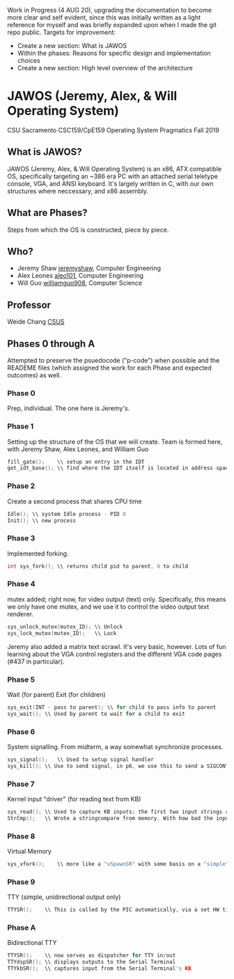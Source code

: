 Work in Progress (4 AUG 20), upgrading the documentation to become more clear and self evident, since this was initially written as a light reference for myself and was briefly expanded upon when I made the git repo public.
Targets for improvement:
* Create a new section: What is JAWOS
* Within the phases: Reasons for specific design and implementation choices
* Create a new section: High level overview of the architecture

# JAWOS (Jeremy, Alex, & Will Operating System)
CSU Sacramento CSC159/CpE159 Operating System Pragmatics
Fall 2019

## What is JAWOS?
JAWOS (Jeremy, Alex, & Will Operating System) is an x86, ATX compatible OS, specifically targeting an ~386 era PC with an attached serial teletype console, VGA, and ANSI keyboard. It's largely written in C, with our own structures where neccessary, and x86 assembly.

## What are Phases?
Steps from which the OS is constructed, piece by piece.

## Who?
* Jeremy Shaw [jeremyshaw](https://github.com/jeremyshaw), Computer Engineering
* Alex Leones [aleo101](https://github.com/aleo101), Computer Engineering
* Will Guo  [williamguo908](https://github.com/williamguo908), Computer Science

## Professor
Weide Chang [CSUS](http://athena.ecs.csus.edu/~changw/)

## Phases 0 through A
Attempted to preserve the psuedocode ("p-code") when possible and the READEME files (which assigned the work for each Phase and expected outcomes) as well.

### Phase 0
Prep, individual. The one here is Jeremy's.

### Phase 1
Setting up the structure of the OS that we will create.
Team is formed here, with Jeremy Shaw, Alex Leones, and William Guo
```C
fill_gate();	\\ setup an entry in the IDT
get_idt_base();	\\ find where the IDT itself is located in address space (AFAIK)
```

### Phase 2
Create a second process that shares CPU time
```C
Idle();	\\ system Idle process - PID 0
Init();	\\ new process
```

### Phase 3
Implemented forking.
```C
int sys_fork();	\\ returns child pid to parent, 0 to child
```

### Phase 4
mutex added; right now, for video output (text) only. Specifically, this means we only have one mutex, and we use it to control the video output text renderer.
```C
sys_unlock_mutex(mutex_ID);	\\ Unlock
sys_lock_mutex(mutex_ID);	\\ Lock
```
Jeremy also added a matrix text scrawl. It's very basic, however. Lots of fun learning about the VGA control registers and the different VGA code pages (#437 in particular).

### Phase 5
Wait (for parent)
Exit (for children)
```C
sys_exit(INT - pass to parent);	\\ for child to pass info to parent
sys_wait();	\\ Used by parent to wait for a child to exit
```

### Phase 6
System signalling. From midterm, a way somewhat synchronize processes.
```C
sys_signal();	\\ Used to setup signal handler
sys_kill();	\\ Use to send signal, in p6, we use this to send a SIGCONT to skip a sys_sleep(massive INT) 
```

### Phase 7
Kernel input "driver" (for reading text from KB)
```C
sys_read();	\\ Used to capture KB inputs; the first two input strings are slightly offset. The first one should always miss all inputs.
StrCmp();	\\ Wrote a stringcompare from memory. With how bad the inputs were being garbled in this phase, I wrote this with a failsafe mentality
```

### Phase 8
Virtual Memory
```C
sys_vfork();	\\ more like a "vSpawnSR" with some basis on a "simple" fork, since we use this to spawn a new process
```

### Phase 9
TTY (simple, unidirectional output only)
```C
TTYSR();	\\ This is called by the PIC automatically, via a set HW timer. Handles outputting over serial
```

### Phase A
Bidirectional TTY
```C
TTYSR();	\\ now serves as dispatcher for TTY in/out
TTYdspSR();	\\ displays outputs to the Serial Terminal
TTYkbSR();	\\ captures input from the Serial Terminal's KB
```


